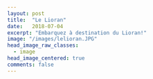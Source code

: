 ```yaml
---
layout: post
title:  "Le Lioran"
date:   2018-07-04
excerpt: "Embarquez à destination du Lioran!"
image: "/images/lelioran.JPG"
head_image_raw_classes:
  - image
head_image_centered: true
comments: false
---
```

